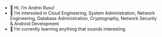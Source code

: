 - 👋 Hi, I’m Andrei Rusu!
- 👀 I’m interested in Cloud Engineering, System Administration, Network Engineering, Database Administration, Cryptography, Network Security & Android Development
- 🌱 I’m currently learning anything that sounds interesting

<!---
UsurAndrei/UsurAndrei is a ✨ special ✨ repository because its `README.md` (this file) appears on your GitHub profile.
You can click the Preview link to take a look at your changes.
--->
